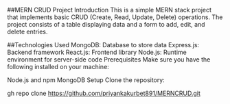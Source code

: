 ##MERN CRUD Project
Introduction
This is a simple MERN stack project that implements basic CRUD (Create, Read, Update, Delete) operations. The project consists of a table displaying data and a form to add, edit, and delete entries.

##Technologies Used
MongoDB: Database to store data
Express.js: Backend framework
React.js: Frontend library
Node.js: Runtime environment for server-side code
Prerequisites
Make sure you have the following installed on your machine:

Node.js and npm
MongoDB
Setup
Clone the repository:

gh repo clone https://github.com/priyankakurbet891/MERNCRUD.git

